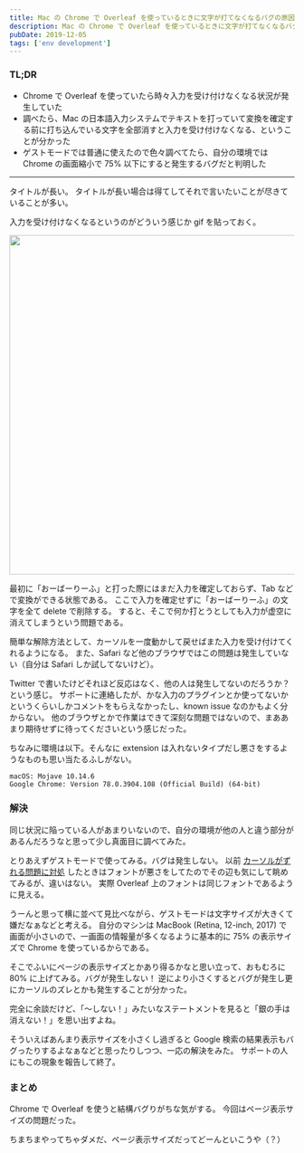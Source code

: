 ```yaml
---
title: Mac の Chrome で Overleaf を使っているときに文字が打てなくなるバグの原因を突き止めた
description: Mac の Chrome で Overleaf を使っているときに文字が打てなくなるバグに遭遇したが表示倍率を 75% 以下にすると発生するものと突き止めたというブログ記事。
pubDate: 2019-12-05
tags: ['env development']
---
```


### TL;DR
- Chrome で Overleaf を使っていたら時々入力を受け付けなくなる状況が発生していた
- 調べたら、Mac の日本語入力システムでテキストを打っていて変換を確定する前に打ち込んでいる文字を全部消すと入力を受け付けなくなる、ということが分かった
- ゲストモードでは普通に使えたので色々調べてたら、自分の環境では Chrome の画面縮小で 75% 以下にすると発生するバグだと判明した
---

タイトルが長い。
タイトルが長い場合は得てしてそれで言いたいことが尽きていることが多い。

入力を受け付けなくなるというのがどういう感じか gif を貼っておく。

<div align="center">
<img src="https://i.imgur.com/6DKSgUP.gif" width="600">
</div>

最初に「おーばーりーふ」と打った際にはまだ入力を確定しておらず、Tab などで変換ができる状態である。
ここで入力を確定せずに「おーばーりーふ」の文字を全て delete で削除する。
すると、そこで何か打とうとしても入力が虚空に消えてしまうという問題である。

簡単な解除方法として、カーソルを一度動かして戻せばまた入力を受け付けてくれるようになる。
また、Safari など他のブラウザではこの問題は発生していない（自分は Safari しか試してないけど）。

Twitter で書いたけどそれほど反応はなく、他の人は発生してないのだろうか？という感じ。
サポートに連絡したが、かな入力のプラグインとか使ってないかというくらいしかコメントをもらえなかったし、known issue なのかもよく分からない。
他のブラウザとかで作業はできて深刻な問題ではないので、まああまり期待せずに待ってくださいという感じだった。

ちなみに環境は以下。そんなに extension は入れないタイプだし悪さをするようなものも思い当たるふしがない。

```
macOS: Mojave 10.14.6
Google Chrome: Version 78.0.3904.108 (Official Build) (64-bit)
```

### 解決
同じ状況に陥っている人があまりいないので、自分の環境が他の人と違う部分があるんだろうなと思って少し真面目に調べてみた。

とりあえずゲストモードで使ってみる。バグは発生しない。
以前 [カーソルがずれる問題に対処](https://yoheikikuta.github.io/overleafv2_chrome/) したときはフォントが悪さをしてたのでその辺も気にして眺めてみるが、違いはない。
実際 Overleaf 上のフォントは同じフォントであるように見える。

うーんと思って横に並べて見比べながら、ゲストモードは文字サイズが大きくて嫌だなぁなどと考える。
自分のマシンは MacBook (Retina, 12-inch, 2017) で画面が小さいので、一画面の情報量が多くなるように基本的に 75% の表示サイズで Chrome を使っているからである。

そこでふいにページの表示サイズとかあり得るかなと思い立って、おもむろに 80% に上げてみる。バグが発生しない！
逆により小さくするとバグが発生し更にカーソルのズレとかも発生することが分かった。

完全に余談だけど、「〜しない！」みたいなステートメントを見ると「銀の手は消えない！」を思い出すよね。

そういえばあんまり表示サイズを小さくし過ぎると Google 検索の結果表示もバグったりするよなぁなどと思ったりしつつ、一応の解決をみた。
サポートの人にもこの現象を報告して終了。

### まとめ
Chrome で Overleaf を使うと結構バグりがちな気がする。
今回はページ表示サイズの問題だった。

ちまちまやってちゃダメだ、ページ表示サイズだってどーんといこうや（？）
